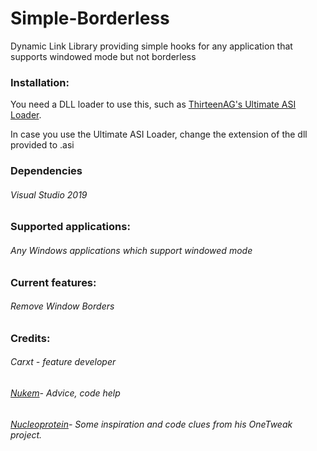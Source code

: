 # Simple-Borderless
Dynamic Link Library providing simple hooks for any application that supports windowed mode but not borderless

### Installation:

You need a DLL loader to use this, such as [ThirteenAG's Ultimate ASI Loader](https://github.com/ThirteenAG/Ultimate-ASI-Loader "Ultimate ASI Loader").

In case you use the Ultimate ASI Loader, change the extension of the dll provided to .asi

### Dependencies

###### Visual Studio 2019


### Supported applications:

###### Any Windows applications which support windowed mode


### Current features:


###### Remove Window Borders



### Credits:

###### Carxt - feature developer
###### [Nukem](https://github.com/Nukem9 "Nukem's GitHub profile")- Advice, code help
###### [Nucleoprotein](https://github.com/Nucleoprotein "Nucleoprotein's GitHub profile")- Some inspiration and code clues from his OneTweak project.
